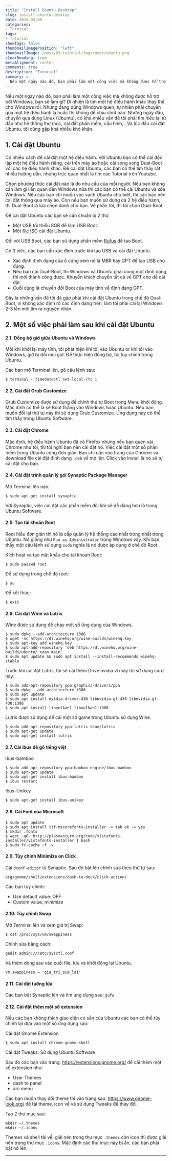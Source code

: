 ```yaml
---
title: "Install Ubuntu Desktop"
slug: install-ubuntu-desktop
date: 2016-03-08
categories:
- Tutorial
tags:
- Tutorial
showTags: false
thumbnailImagePosition: "left"
thumbnailImage: /post/03-tutorial/img/cover/ubuntu.png
clearReading: true
metaAlignment: center
comments: true
description: "Tutorial"
summary: >
  Nếu một ngày nào đó, bạn phải làm một công việc mà không được hỗ trợ bởi Windows, bạn sẽ làm gì? Dĩ nhiên là tìm một hệ điều hành khác thay thế cho Windows rồi...
---
```


Nếu một ngày nào đó, bạn phải làm một công việc mà không được hỗ trợ bởi Windows, bạn sẽ làm gì? Dĩ nhiên là tìm một hệ điều hành khác thay thế cho Windows rồi. Nhưng đang dùng Windows quen, tự nhiên phải chuyển qua một hệ điều hành lạ hoắc thì không dễ chịu chút nào. Những ngày đầu, chuyển qua dùng Linux (Ubuntu), có khá nhiều vấn đề tôi phải tìm hiểu lại từ đầu như hệ thống thư mục, cài đặt phần mềm, cấu hình,...Và lúc đầu cài đặt Ubuntu, tôi cũng gặp khá nhiều khó khăn.

## 1. Cài đặt Ubuntu

Có nhiều cách để cài đặt một hệ điều hành. Với Ubuntu bạn có thể cài độc lập một hệ điều hành riêng, cài trên máy ảo hoặc cài song song Dual-Boot với các hệ điều hành khác. Để cài đặt Ubuntu, các bạn có thể tìm thấy rất nhiều hướng dẫn, nhưng trực quan nhất là tìm các Tutorial trên Youtube.

Chọn phương thức cài đặt nào là do nhu cầu của mỗi người. Nếu bạn không cần làm gì liên quan đến Windows nữa thì các bạn có thể cài Ubuntu và xóa Windows. Nếu các bạn chỉ muốn vọc vạch Ubuntu cho biết, thì các bạn nên cài đặt thông qua máy ảo. Còn nếu bạn muốn sử dụng cả 2 hệ điều hành, thì Dual-Boot là lựa chọn dành cho bạn. Về phần tôi, thì tôi chọn Dual-Boot. 

Để cài đặt Ubuntu các bạn sẽ cần chuẩn bị 2 thứ.

- Một USB tối thiểu 8GB để làm USB Boot.
- Một [file ISO](https://ubuntu.com/download) cài đặt Ubuntu.

Đối với USB Boot, các bạn sử dụng phần mềm [Rufus](https://rufus.ie/) để tạo Boot.

Có 3 việc, các bạn cần xác định trước khi tạo USB và cài đặt Ubuntu.

- Xác định định dạng của ổ cứng xem nó là MBR hay GPT để tạo USB cho đúng.
- Nếu bạn cài Dual-Boot, thì Windows và Ubuntu phải cùng một định dạng thì mới thành công được. Khuyến khích chuyển tất cả về GPT cho dễ cài đặt.
- Cuối cùng là chuyển đổi Boot của máy tính về định dạng GPT. 

Đây là những vấn đề tôi đã gặp phải khi cài đặt Ubuntu trong chế độ Dual-Boot, vì không xác định rõ các định dạng trên, làm tôi phải cài lại Windows 2-3 lần mới tìm ra nguyên nhân.

## 2. Một số việc phải làm sau khi cài đặt Ubuntu

#### 2.1. Đồng bộ giờ giữa Ubuntu và Windows

Mỗi khi khởi lại máy tính, tôi phát hiện khi tôi vào Ubuntu or khi tôi vào Windows, giờ bị đổi múi giờ. Để thực hiện đồng bộ, tôi tùy chỉnh trong Ubuntu.

Các bạn mở Terminal lên, gõ câu lệnh sau:

```shell
$ terminal - timedatectl set-local-rtc 1
```

#### 2.2. Cài đặt Grub Customize

Grub Customize được sử dụng để chỉnh thứ tự Boot trong Menu khởi động. Mặc định có thể là sẽ Boot thẳng vào Windows hoặc Ubuntu. Nếu bạn muốn đổi lại thứ tự này thì sử dụng Grub Customize. Ứng dụng này có thể tìm thấy trong Ubuntu Software.

#### 2.3. Cài đặt Chrome

Mặc định, hệ điều hành Ubuntu đã có Firefox nhưng nếu bạn quen xài Chrome như tôi, thì tôi nghĩ bạn nên cài đặt nó. Việc cài đặt một số phần mềm trong Ubuntu cũng đơn giản. Bạn chỉ cần vào trang của Chrome và download file cài đặt định dạng `.deb` về mở lên. Click vào Install là nó sẽ tự cài đặt cho bạn.

#### 2.4. Cài đặt trình quản lý gói Synaptic Package Manager 

Mở Terminal lên nào:

```shell
$ sudo apt-get install synaptic
```

Với Synaptic, việc cài đặt các phần mềm đôi khi sẽ dễ dàng hơn là trong Ubuntu Software.

#### 2.5. Tạo tài khoản Root

Root hiểu đơn giản thì nó là cấp quản lý hệ thống cao nhất trong nhất trong Ubuntu. Nó giống như `Run as Administrator` trong Windows vậy. Khi bạn thấy một câu lệnh sử dụng `sudo` nghĩa là nó được áp dụng ở chế độ Root.

Kích hoạt và tạo mật khẩu cho tài khoản Root:

```shell
$ sudo passwd root
```

Để sử dụng trong chế độ root:

```shell
$ su
```

Để kết thúc:

```shell
$ exit
```

#### 2.6. Cài đặt Wine và Lutris

Wine được sử dụng để chạy một số ứng dụng của Windows. 

```shell
$ sudo dpkg --add-architecture i386
$ wget -nc https://dl.winehq.org/wine-builds/winehq.key
$ sudo apt-key add winehq.key
$ sudo apt-add-repository 'deb https://dl.winehq.org/wine-builds/ubuntu/ eoan main'
$ sudo apt update && sudo apt install --install-recommends winehq-stable
```

Trước khi cài đặt Lutris, tôi sẽ cài thêm Drive nvidia vì máy tôi sử dụng card này.

```shell
$ sudo add-apt-repository ppa:graphics-drivers/ppa
$ sudo dpkg --add-architecture i386 
$ sudo apt update
$ sudo apt install nvidia-driver-430 libnvidia-gl-430 libnvidia-gl-430:i386
$ sudo apt install libvulkan1 libvulkan1:i386
```

Lutris được sử dụng để cài một số game trong Ubuntu sử dụng Wine.

```shell
$ sudo add-apt-repository ppa:lutris-team/lutris
$ sudo apt-get update
$ sudo apt-get install lutris
```

#### 2.7. Cài ibus để gõ tiếng việt

Ibus-bamboo

```shell
$ sudo add-apt-repository ppa:bamboo-engine/ibus-bamboo
$ sudo apt-get update
$ sudo apt-get install ibus-bamboo
$ ibus restart
```

Ibus-Unikey

```shell
$ sudo apt-get install ibus-unikey
```

#### 2.8. Cài Font của Microsoft

```shell
$ sudo apt update
$ sudo apt install ttf-mscorefonts-installer -> tab ok -> yes
$ mkdir .fonts
$ wget -qO- http://plasmasturm.org/code/vistafonts-installer/vistafonts-installer | bash
$ sudo fc-cache -f -v
```

#### 2.9. Tùy chỉnh Minimize on Click

Cài `dconf-editor` từ Synaptic. Sau đó bật lên chỉnh sửa theo thứ tự sau:

`org/gnome/shell/extensions/dash-to-dock/click-action/`

Các bạn tùy chỉnh:

- Use default value: OFF
- Custom value: minimize

#### 2.10. Tùy chỉnh Swap

Mở Terminal lên và xem giá trị Swap:

```shell
$ cat /proc/sys/vm/swappiness
```

Chỉnh sửa bằng cách:

```shell
gedit admin:///etc/sysctl.conf
```

Và thêm dòng sau vào cuối file, lưu và khởi động lại Ubuntu.

```
vm.swappiness = 'gia_tri_sua_lai'
```

#### 2.11. Cài đặt tường lửa

Các bạn bật Synaptic lên và tìm ứng dụng sau: `gufw`

#### 2.12. Cài đặt thêm một số extension

Nếu các bạn không thích giao diện có sẵn của Ubuntu các bạn có thể tùy chỉnh lại dựa vào một số ứng dụng sau:

Cài đặt Gnome Extension

```shell
$ sudo apt install chrome-gnome-shell
```

Cài đặt Tweaks: Sử dụng Ubuntu Software

Sau đó các bạn vào trang: https://extensions.gnome.org/ để cài thêm một số extension như:

- User Themes
- dash to panel
- arc menu

Các bạn muốn thay đổi theme thì vào trang sau: https://www.gnome-look.org/ để tải theme, icon về và sử dụng Tweaks để thay đổi.

Tạo 2 thư mục sau:

```shell
mkdir ~/.themes
mkdir ~/.icons
```

Themes và shell tải về, giải nén trong thư mục `.themes` còn icon thì được giải nén trong thư mục `.icons`. Mặc định các thư mục này bị ẩn, các bạn phải bật nó lên. 

---
